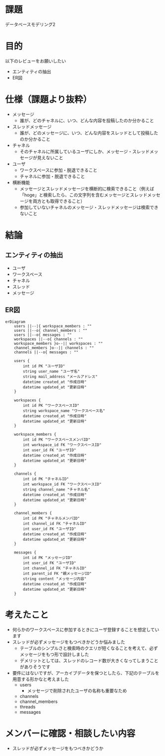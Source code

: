 # 課題
データベースモデリング2

# 目的
以下のレビューをお願いしたい
- エンティティの抽出
- ER図

# 仕様（課題より抜粋）
- メッセージ
    - 誰が、どのチャネルに、いつ、どんな内容を投稿したのか分かること
- スレッドメッセージ
    - 誰が、どのメッセージに、いつ、どんな内容をスレッドとして投稿したのか分かること
- チャネル
    - そのチャネルに所属しているユーザにしか、メッセージ・スレッドメッセージが見えないこと
- ユーザ
    - ワークスペースに参加・脱退できること
    - チャネルに参加・脱退できること
- 横断機能
    - メッセージとスレッドメッセージを横断的に検索できること（例えば「hoge」と検索したら、この文字列を含むメッセージとスレッドメッセージを両方とも取得できること）
    - 参加していないチャネルのメッセージ・スレッドメッセージは検索できないこと

# 結論
## エンティティの抽出
- ユーザ
- ワークスペース
- チャネル
- スレッド
- メッセージ

## ER図
```mermaid
erDiagram
    users ||--|{ workspace_members : ""
    users ||--o{ channel_members : ""
    users ||--o{ messages : ""
    workspaces ||--o{ channels : ""
    workspace_members }o--|| workspaces : ""
    channel_members }o--|| channels : ""
    channels ||--o{ messages : ""

    users {
        int id PK "ユーザID"
        string user_name "ユーザ名"
        string mail_address "メールアドレス"
        datetime created_at "作成日時"
        datetime updated_at "更新日時"
    }

    workspaces {
        int id PK "ワークスペースID"
        string workspace_name "ワークスペース名"
        datetime created_at "作成日時"
        datetime updated_at "更新日時"
    }

    workspace_members {
        int id PK "ワークスペースメンバID"
        int workspace_id FK "ワークスペースID"
        int user_id FK "ユーザID"
        datetime created_at "作成日時"
        datetime updated_at "更新日時"
    }

    channels {
        int id PK "チャネルID"
        int workspace_id FK "ワークスペースID"
        string channel_name "チャネル名"
        datetime created_at "作成日時"
        datetime updated_at "更新日時"
    }

    channel_members {
        int id PK "チャネルメンバID"
        int channel_id FK "チャネルID"
        int user_id FK "ユーザID"
        datetime created_at "作成日時"
        datetime updated_at "更新日時"
    }

    messages {
        int id PK "メッセージID"
        int user_id FK "ユーザID"
        int channel_id FK "チャネルID"
        int parent_id FK "親メッセージID"
        string content "メッセージ内容"
        datetime created_at "作成日時"
        datetime updated_at "更新日時"
    }
```

# 考えたこと
- 何らかのワークスペースに参加するときにユーザ登録することを想定しています
- スレッドが必ずメッセージをもつべきかどうか悩みました
    - テーブルのシンプルさと検索時のクエリが短くなることを考えて、必ずメッセージをもつ形で設計しました
    - デメリットとしては、スレッドのレコード数が大きくなってしまうことがありそうです
- 要件にはないですが、アーカイブデータを保つとしたら、下記のテーブルを用意する形かなと考えました
    - users
        - メッセージで削除されたユーザの名称も重要なため
    - channels
    - channel_members
    - threads
    - messages

# メンバーに確認・相談したい内容
- スレッドが必ずメッセージをもつべきかどうか
